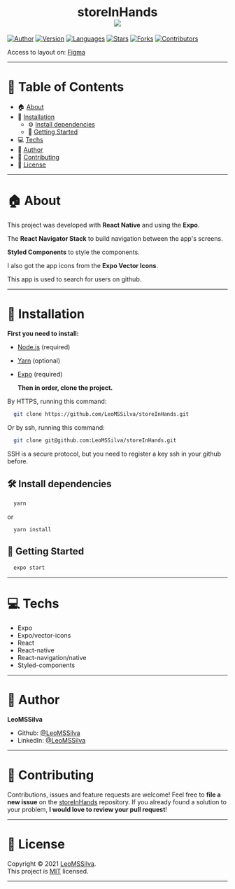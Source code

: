 <h1 align="center">storeInHands
	<br/>
	<img src="./storeInHands.gif">
	<br/>
</h1>

[![Author](https://img.shields.io/badge/author-LeoMSSilva-blue?style=flat-square)](https://github.com/LeoMSSilva)
[![Version](https://img.shields.io/badge/version-1.0.0-blue.svg?cacheSeconds=2592000)](https://github.com/LeoMSSilva)
[![Languages](https://img.shields.io/github/languages/count/LeoMSSilva/storeInHands?color=blue&style=flat-square)](#)
[![Stars](https://img.shields.io/github/stars/LeoMSSilva/storeInHands?color=blue&style=flat-square)](https://github.com/LeoMSSilva/storeInHands/stargazers)
[![Forks](https://img.shields.io/github/forks/LeoMSSilva/storeInHands?color=blue&style=flat-square)](https://github.com/LeoMSSilva/storeInHands/network/members)
[![Contributors](https://img.shields.io/github/contributors/LeoMSSilva/storeInHands?color=blue&style=flat-square)](https://github.com/LeoMSSilva/storeInHands/graphs/contributors)

Access to layout on: [Figma](https://www.figma.com/file/hredFAOIsOIG230izOVNm8) 

---

# :pushpin: Table of Contents

- :house: [About](#about)
- :dart: [Installation](#Installation)
  - :gear: [Install dependencies](##Install_dependencies)
  - :rocket: [Getting Started](##Getting_Started)
- :computer: [Techs](#Techs)
- :bust_in_silhouette: [Author](#Author)
- :handshake: [Contributing](#Contributing)
- :scroll: [License](#License)

---

# :house: About

This project was developed with **React Native** and using the **Expo**.

The **React Navigator Stack** to build navigation between the app's screens.

**Styled Components** to style the components.

I also got the app icons from the **Expo Vector Icons**.

This app is used to search for users on github.

---

# :dart: Installation

**First you need to install:**

- [Node.js](https://pt-br.nodejs.org/) (required)
- [Yarn](https://yarnpkg.com/) (optional)
- [Expo](https://expo.io/) (required)

  **Then in order, clone the project.**

By HTTPS, running this command:

```bash
  git clone https://github.com/LeoMSSilva/storeInHands.git
```

Or by ssh, running this command:

```bash
  git clone git@github.com:LeoMSSilva/storeInHands.git
```

SSH is a secure protocol, but you need to register a key ssh in your github before.

## :hammer_and_wrench: Install dependencies

```bash
  yarn
```

or

```bash
  yarn install
```

## :rocket: Getting Started

```bash
  expo start
```

---

# :computer: Techs

- Expo
- Expo/vector-icons
- React
- React-native
- React-navigation/native
- Styled-components

---

# :bust_in_silhouette: Author

**LeoMSSilva**

- Github: [@LeoMSSilva](https://github.com/LeoMSSilva)
- LinkedIn: [@LeoMSSilva](https://linkedin.com/in/LeoMSSilva)

---

# :handshake: Contributing

Contributions, issues and feature requests are welcome! Feel free to **file a new issue** on the [storeInHands](https://github.com/LeoMSSilva/storeInHands/issues) repository. If you already found a solution to your problem, **I would love to review your pull request**!

---

# :scroll: License

Copyright :copyright: 2021 [LeoMSSilva](https://github.com/LeoMSSilva).
<br/>
This project is [MIT](https://github.com/LeoMSSilva/storeInHands/blob/main/LICENSE) licensed.

---
